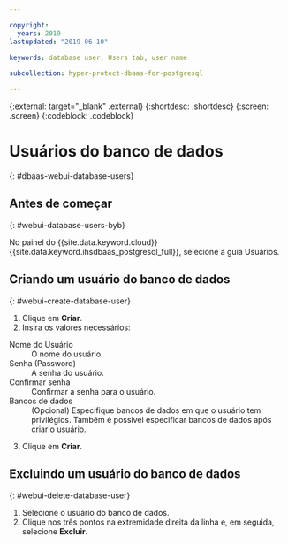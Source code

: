 ```yaml
---

copyright:
  years: 2019
lastupdated: "2019-06-10"

keywords: database user, Users tab, user name

subcollection: hyper-protect-dbaas-for-postgresql

---
```


{:external: target="_blank" .external}
{:shortdesc: .shortdesc}
{:screen: .screen}
{:codeblock: .codeblock}


# Usuários do banco de dados
{: #dbaas-webui-database-users}

## Antes de começar
{: #webui-database-users-byb}

No painel do {{site.data.keyword.cloud}}{{site.data.keyword.ihsdbaas_postgresql_full}}, selecione a guia Usuários.

## Criando um usuário do banco de dados
{: #webui-create-database-user}

1. Clique em
**Criar**.
2. Insira os valores necessários:
<dl>
<dt>Nome do Usuário</dt>
<dd>O nome do usuário.</dd>
<dt>Senha (Password)</dt>
<dd>A senha do usuário.</dd>
<dt>Confirmar senha</dt>
<dd>Confirmar a senha para o usuário.</dd>
<dt>Bancos de dados</dt>
<dd>(Opcional) Especifique bancos de dados em que o usuário tem privilégios. Também é possível especificar bancos de dados após criar o usuário.</dd>
</dl>

3. Clique em
**Criar**.

## Excluindo um usuário do banco de dados
{: #webui-delete-database-user}

1. Selecione o usuário do banco de dados.
2. Clique nos três pontos na extremidade direita da linha e, em seguida, selecione **Excluir**.
